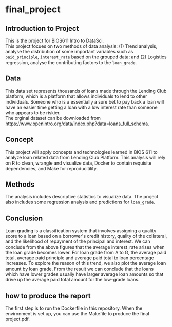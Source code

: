# final_project
## Introduction to Project
This is the project for BIOS611 Intro to DataSci.  
This project focues on two methods of data analysis: (1) Trend analysis, analyse the distribution of some important variables such as `paid_principle`, `interest_rate` based on the grouped data; and (2) Logistics regression, analyse the contributing factors to the `loan_grade`.  

## Data
This data set represents thousands of loans made through the Lending Club platform, which is a platform that allows individuals to lend to other individuals. Someone who is a essentially a sure bet to pay back a loan will have an easier time getting a loan with a low interest rate than someone who appears to be riskier.  
The orginal dataset can be downloaded from https://www.openintro.org/data/index.php?data=loans_full_schema.  

## Concept

This project will apply concepts and technologies learned in BIOS 611 to analyze loan related data from Lending Club Platform. This analysis will rely on R to clean, wrangle and visualize data, Docker to contain requisite dependencies, and Make for reproducitility.  

## Methods

The analysis includes descriptive statistics to visualize data. The project also includes some regression analysis and predictions for `loan_grade`.  

## Conclusion

Loan grading is a classification system that involves assigning a quality score to a loan based on a borrower's credit history, quality of the collateral, and the likelihood of repayment of the principal and interest. We can conclude from the above figures that the average interest_rate arises when the loan grade becomes lower. For loan grade from A to G, the average paid total, average paid principle and average paid total to loan percentage increases. To explore the reason of this trend, we also plot the average loan amount by loan grade. From the result we can conclude that the loans which have lower grades usually have larger average loan amounts so that drive up the average paid total amount for the low-grade loans.

## how to produce the report

The first step is to run the Dockerfile in this repository. When the environment is set up, you can use the Makefile to produce the final project.pdf. 
